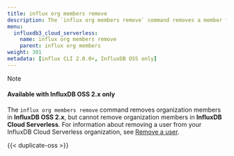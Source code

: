 ```yaml
---
title: influx org members remove
description: The `influx org members remove` command removes a member from an organization in InfluxDB.
menu:
  influxdb3_cloud_serverless:
    name: influx org members remove
    parent: influx org members
weight: 301
metadata: [influx CLI 2.0.0+, InfluxDB OSS only]
---
```


> [!Note]
> #### Available with InfluxDB OSS 2.x only
>
> The `influx org members remove` command removes organization members in **InfluxDB OSS 2.x**,
> but cannot remove organization members in **InfluxDB Cloud Serverless**.
> For information about removing a user from your InfluxDB Cloud Serverless organization, see
> [Remove a user](/influxdb3/cloud-serverless/admin/organizations/users/#remove-a-user-from-your-organization/).

{{< duplicate-oss >}}
